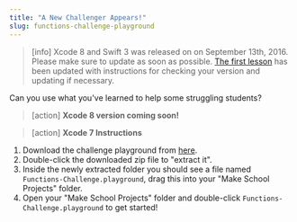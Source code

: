 ```yaml
---
title: "A New Challenger Appears!"
slug: functions-challenge-playground
---
```


> [info]
> Xcode 8 and Swift 3 was released on on September 13th, 2016. Please make sure to update as soon as possible. [The first lesson](https://www.makeschool.com/academy/tutorial/getting-started-with-xcode-playgrounds-0afee09b-0bdb-47bd-8551-e179266b6b65/get-started-with-xcode-74d7476e-22f1-403c-99ab-b767f1a7b71e) has been updated with instructions for checking your version and updating if necessary.

Can you use what you've learned to help some struggling students?

> [action]
> **Xcode 8 version coming soon!**

<!--  -->

> [action]
> **Xcode 7 Instructions**
>
1. Download the challenge playground from [here](https://github.com/MakeSchool-Tutorials/Intro-Functions-Challenge-Playground/archive/master.zip).
1. Double-click the downloaded zip file to "extract it".
1. Inside the newly extracted folder you should see a file named `Functions-Challenge.playground`, drag this into your "Make School Projects" folder.
1. Open your "Make School Projects" folder and double-click `Functions-Challenge.playground` to get started!
